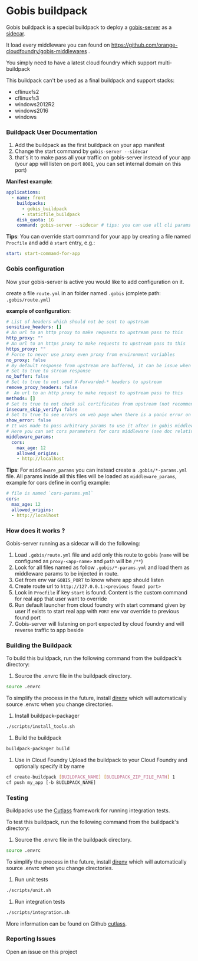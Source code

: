 # Gobis buildpack

Gobis buildpack is a special buildpack to deploy a [gobis-server](https://github.com/orange-cloudfoundry/gobis-server) 
as a [sidecar](https://blog.davemdavis.net/2018/03/13/the-sidecar-pattern/).

It load every middleware you can found on https://github.com/orange-cloudfoundry/gobis-middlewares .

You simply need to have a latest cloud foundry which support multi-buildpack

This buildpack can't be used as a final buildpack and support stacks:
- cflinuxfs2
- cflinuxfs3
- windows2012R2
- windows2016
- windows

### Buildpack User Documentation


1. Add the buildpack as the first buildpack on your app manifest
2. Change the start command by `gobis-server --sidecar`
3. that's it to make pass all your traffic on gobis-server instead of your app (your app will listen on port `8081`, 
you can set internal domain on this port)

**Manifest example**:

```yaml
applications:
  - name: front
    buildpacks:
      - gobis_buildpack
      - staticfile_buildpack
    disk_quota: 1G
    command: gobis-server --sidecar # tips: you can use all cli params from gobis-server, add flag `--log-level debug` to enable debug mode for example
```

**Tips**: You can override start command for your app by creating a file named `Procfile` and add a `start` entry, e.g.:

```yaml
start: start-command-for-app
```

### Gobis configuration

Now your gobis-server is active you would like to add configuration on it.

create a file `route.yml` in an folder named `.gobis` (cmplete path: `.gobis/route.yml`)

**example of configuration**:

```yaml
# List of headers which should not be sent to upstream
sensitive_headers: []
# An url to an http proxy to make requests to upstream pass to this
http_proxy: ""
# An url to an https proxy to make requests to upstream pass to this
https_proxy: ""
# Force to never use proxy even proxy from environment variables
no_proxy: false
# By default response from upstream are buffered, it can be issue when sending big files
# Set to true to stream response
no_buffer: false
# Set to true to not send X-Forwarded-* headers to upstream
remove_proxy_headers: false
#  An url to an http proxy to make request to upstream pass to this
methods: []
# Set to true to not check ssl certificates from upstream (not recommended)
insecure_skip_verify: false
# Set to true to see errors on web page when there is a panic error on gobis
show_error: false
# It was made to pass arbitrary params to use it after in gobis middlewares
# Here you can set cors parameters for cors middleware (see doc relative to middlewares)
middleware_params:
  cors:
    max_age: 12
    allowed_origins:
    - http://localhost
```

**Tips**: For `middleware_params` you can instead create a `.gobis/*-params.yml` file. 
All params inside all this files will be loaded as `middleware_params`, example for cors define in config example:

```yaml
# file is named `cors-params.yml`
cors:
  max_age: 12
  allowed_origins:
  - http://localhost
```

### How does it works ?

Gobis-server running as a sidecar will do the following:
1. Load `.gobis/route.yml` file and add only this route to gobis (`name` will be configured as `proxy-<app-name>` and `path` will be `/**`)
2. Look for all files named as follow `.gobis/*-params.yml` and load them as middleware params to be injected in route.
3. Get from env var `GOBIS_PORT` to know where app should listen
4. Create route url to `http://127.0.0.1:<previous found port>`
5. Look in `Procfile` if key `start` is found. Content is the custom command for real app that user want to override
6. Run default launcher from cloud foundry with start command given by user if exists 
to start real app with `PORT` env var override to previous found port 
7. Gobis-server will listening on port expected by cloud foundry and will reverse traffic to app beside 

### Building the Buildpack
To build this buildpack, run the following command from the buildpack's directory:

1. Source the .envrc file in the buildpack directory.
```bash
source .envrc
```
To simplify the process in the future, install [direnv](https://direnv.net/) which will automatically source .envrc when you change directories.

1. Install buildpack-packager
```bash
./scripts/install_tools.sh
```

1. Build the buildpack
```bash
buildpack-packager build
```

1. Use in Cloud Foundry
Upload the buildpack to your Cloud Foundry and optionally specify it by name

```bash
cf create-buildpack [BUILDPACK_NAME] [BUILDPACK_ZIP_FILE_PATH] 1
cf push my_app [-b BUILDPACK_NAME]
```

### Testing
Buildpacks use the [Cutlass](https://github.com/cloudfoundry/libbuildpack/cutlass) framework for running integration tests.

To test this buildpack, run the following command from the buildpack's directory:

1. Source the .envrc file in the buildpack directory.

```bash
source .envrc
```
To simplify the process in the future, install [direnv](https://direnv.net/) which will automatically source .envrc when you change directories.

1. Run unit tests

```bash
./scripts/unit.sh
```

1. Run integration tests

```bash
./scripts/integration.sh
```

More information can be found on Github [cutlass](https://github.com/cloudfoundry/libbuildpack/cutlass).

### Reporting Issues
Open an issue on this project

